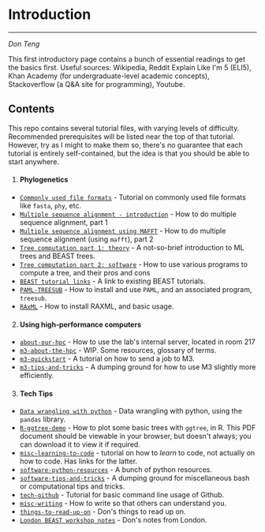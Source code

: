 # Introduction
-----

*Don Teng*

This first introductory page contains a bunch of essential readings to get the basics first. Useful sources: Wikipedia, Reddit Explain Like I'm 5 (ELI5), Khan Academy (for undergraduate-level academic concepts), Stackoverflow (a Q&A site for programming), Youtube.

## Contents
This repo contains several tutorial files, with varying levels of difficulty.  Recommended prerequisites will be listed near the top of that tutorial. However, try as I might to make them so, there's no guarantee that each tutorial is entirely self-contained, but the idea is that you should be able to start anywhere.

1. #### Phylogenetics
 - [`Commonly used file formats`](./content/misc-file-formats.md) - Tutorial on commonly used file formats like `fasta`, `phy`, etc.
 - [`Multiple sequence alignment - introduction`](./content/alignment1-introduction.md) - How to do multiple sequence alignment, part 1
 - [`Multiple sequence alignment using MAFFT`](./content/alignment2-mafft.md) - How to do multiple sequence alignment (using `mafft`), part 2
 - [`Tree computation part 1: theory`](./content/methods-tree-computation1-theory.md) - A not-so-brief introduction to ML trees and BEAST trees. 
 - [`Tree computation part 2: software`](./content/methods-tree-computation2-software.md) - How to use various programs to compute a tree, and their pros and cons
 - [`BEAST tutorial links`](./content/software-beast.md) - A link to existing BEAST tutorials.
 - [`PAML-TREESUB`](./content/software-paml-treesub.md) - How to install and use `PAML`, and an associated program, `treesub`.
 - [`RAxML`](./content/software-raxml.md) - How to install RAXML, and basic usage.

2. #### Using high-performance computers
 - [`about-our-hpc`](./content/about-our-hpc.md) - How to use the lab's internal server, located in room 217
 - [`m3-about-the-hpc`](./content/m3-about-the-hpc.md) - WIP. Some resources, glossary of terms.
 - [`m3-quickstart`](./content/m3-quickstart.md) - A tutorial on how to send a job to M3.
 - [`m3-tips-and-tricks`](./content/m3-tips-and-tricks.md) - A dumping ground for how to use M3 slightly more efficiently.

3. #### Tech Tips
 - [`Data wrangling with python`](./content/Tutorial%20-%20Pandas.ipynb) - Data wrangling with python, using the `pandas` library.
 - [`R-ggtree-demo`](./content/R-ggtree_demo.pdf) - How to plot some basic trees with `ggtree`, in R. This PDF document should be viewable in your browser, but doesn't always; you can download it to view it if required.
 - [`misc-learning-to-code`](./content/misc-learning-to-code.md) - tutorial on how to *learn* to code, not actually on how to code. Has links for the latter.
 - [`software-python-resources`](./content/software-python-resources.md) - A bunch of python resources.
 - [`software-tips-and-tricks`](./content/software-tips-and-tricks.md) - A dumping ground for miscellaneous bash or computational tips and tricks.
 - [`tech-github`](./content/tech-github.md) - Tutorial for basic command line usage of Github.
 - [`misc-writing`](./content/misc-writing.md) - How to write so that others can understand you.
 - [`things-to-read-up-on`](./content/things.md) - Don's things to read up on.
 - [`London BEAST workshop notes`](./beast/readme.md) - Don's notes from London.
